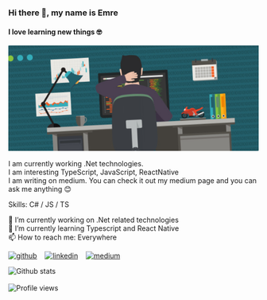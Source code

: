 ### Hi there 👋, my name is Emre
#### I love learning new things 🤓
![I love learning new things 🤓](https://raw.githubusercontent.com/emrekas/emrekas/master/BH_E1-Garver.png)

I am currently working .Net technologies.\
I am interesting TypeScript, JavaScript, ReactNative\
I am writing on medium. You can check it out my medium page and you can ask me anything 😊

Skills: C# / JS / TS

🔭 I’m currently working on .Net related technologies\
🌱 I’m currently learning Typescript and React Native\
📫 How to reach me: Everywhere

[<img src='https://cdn.jsdelivr.net/npm/simple-icons@3.0.1/icons/github.svg' alt='github' height='40'>](https://github.com/emrekas) &nbsp;&nbsp; [<img src='https://cdn.jsdelivr.net/npm/simple-icons@3.0.1/icons/linkedin.svg' alt='linkedin' height='40'>](https://www.linkedin.com/in/emre-kas/)  &nbsp;&nbsp;   [<img src='https://cdn.jsdelivr.net/npm/simple-icons@3.0.1/icons/medium.svg' alt='medium' height='40'>](https://medium.com/@emrekas)  

![Github stats](https://github-readme-stats.vercel.app/api?username=emrekas&show_icons=true) 
</br>
</br>
![Profile views](https://gpvc.arturio.dev/emrekas)  
